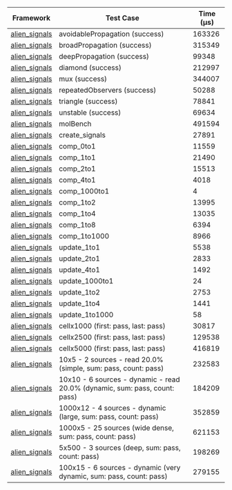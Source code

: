 | Framework | Test Case | Time (μs) |
| --- | --- | --- |
| [alien_signals](https://github.com/medz/alien-signals-dart) | avoidablePropagation (success) | 163326 |
| [alien_signals](https://github.com/medz/alien-signals-dart) | broadPropagation (success) | 315349 |
| [alien_signals](https://github.com/medz/alien-signals-dart) | deepPropagation (success) | 99348 |
| [alien_signals](https://github.com/medz/alien-signals-dart) | diamond (success) | 212997 |
| [alien_signals](https://github.com/medz/alien-signals-dart) | mux (success) | 344007 |
| [alien_signals](https://github.com/medz/alien-signals-dart) | repeatedObservers (success) | 50288 |
| [alien_signals](https://github.com/medz/alien-signals-dart) | triangle (success) | 78841 |
| [alien_signals](https://github.com/medz/alien-signals-dart) | unstable (success) | 69634 |
| [alien_signals](https://github.com/medz/alien-signals-dart) | molBench | 491594 |
| [alien_signals](https://github.com/medz/alien-signals-dart) | create_signals | 27891 |
| [alien_signals](https://github.com/medz/alien-signals-dart) | comp_0to1 | 11559 |
| [alien_signals](https://github.com/medz/alien-signals-dart) | comp_1to1 | 21490 |
| [alien_signals](https://github.com/medz/alien-signals-dart) | comp_2to1 | 15513 |
| [alien_signals](https://github.com/medz/alien-signals-dart) | comp_4to1 | 4018 |
| [alien_signals](https://github.com/medz/alien-signals-dart) | comp_1000to1 | 4 |
| [alien_signals](https://github.com/medz/alien-signals-dart) | comp_1to2 | 13995 |
| [alien_signals](https://github.com/medz/alien-signals-dart) | comp_1to4 | 13035 |
| [alien_signals](https://github.com/medz/alien-signals-dart) | comp_1to8 | 6394 |
| [alien_signals](https://github.com/medz/alien-signals-dart) | comp_1to1000 | 8966 |
| [alien_signals](https://github.com/medz/alien-signals-dart) | update_1to1 | 5538 |
| [alien_signals](https://github.com/medz/alien-signals-dart) | update_2to1 | 2833 |
| [alien_signals](https://github.com/medz/alien-signals-dart) | update_4to1 | 1492 |
| [alien_signals](https://github.com/medz/alien-signals-dart) | update_1000to1 | 24 |
| [alien_signals](https://github.com/medz/alien-signals-dart) | update_1to2 | 2753 |
| [alien_signals](https://github.com/medz/alien-signals-dart) | update_1to4 | 1441 |
| [alien_signals](https://github.com/medz/alien-signals-dart) | update_1to1000 | 58 |
| [alien_signals](https://github.com/medz/alien-signals-dart) | cellx1000 (first: pass, last: pass) | 30817 |
| [alien_signals](https://github.com/medz/alien-signals-dart) | cellx2500 (first: pass, last: pass) | 129538 |
| [alien_signals](https://github.com/medz/alien-signals-dart) | cellx5000 (first: pass, last: pass) | 416819 |
| [alien_signals](https://github.com/medz/alien-signals-dart) | 10x5 - 2 sources - read 20.0% (simple, sum: pass, count: pass) | 232583 |
| [alien_signals](https://github.com/medz/alien-signals-dart) | 10x10 - 6 sources - dynamic - read 20.0% (dynamic, sum: pass, count: pass) | 184209 |
| [alien_signals](https://github.com/medz/alien-signals-dart) | 1000x12 - 4 sources - dynamic (large, sum: pass, count: pass) | 352859 |
| [alien_signals](https://github.com/medz/alien-signals-dart) | 1000x5 - 25 sources (wide dense, sum: pass, count: pass) | 621153 |
| [alien_signals](https://github.com/medz/alien-signals-dart) | 5x500 - 3 sources (deep, sum: pass, count: pass) | 198269 |
| [alien_signals](https://github.com/medz/alien-signals-dart) | 100x15 - 6 sources - dynamic (very dynamic, sum: pass, count: pass) | 279155 |
